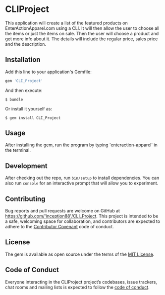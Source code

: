 # CLIProject

This application will create a list of the featured products on EnterActionApparel.com using a CLI. It will then allow the user to choose all the items or just the items on sale. Then the user will choose a product and get more info about it. The details will include the regular price, sales price and the description.

## Installation

Add this line to your application's Gemfile:

```ruby
gem 'CLI_Project'
```

And then execute:

    $ bundle

Or install it yourself as:

    $ gem install CLI_Project

## Usage

After installing the gem, run the program by typing 'enteraction-apparel' in the terminal.

## Development

After checking out the repo, run `bin/setup` to install dependencies. You can also run `console` for an interactive prompt that will allow you to experiment.

## Contributing

Bug reports and pull requests are welcome on GitHub at https://github.com/'inception88'/CLI_Project. This project is intended to be a safe, welcoming space for collaboration, and contributors are expected to adhere to the [Contributor Covenant](http://contributor-covenant.org) code of conduct.

## License

The gem is available as open source under the terms of the [MIT License](https://opensource.org/licenses/MIT).

## Code of Conduct

Everyone interacting in the CLIProject project’s codebases, issue trackers, chat rooms and mailing lists is expected to follow the [code of conduct](https://github.com/'inception88'/CLI_Project/blob/master/CODE_OF_CONDUCT.md).
